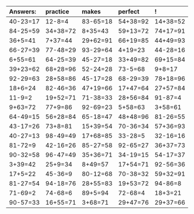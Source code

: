 | Answers: | practice | makes | perfect | ! |
| :--- | :--- | :--- | :--- | :--- |
| 40-23=17 | 12-8=4 | 83-65=18 | 54+38=92 | 14+38=52 | 
| 84-25=59 | 34+38=72 | 8+35=43 | 59+13=72 | 74+17=91 | 
| 36+5=41 | 7+37=44 | 29+62=91 | 66+19=85 | 44+49=93 | 
| 66-27=39 | 77-48=29 | 93-29=64 | 4+19=23 | 44-28=16 | 
| 6+55=61 | 64-25=39 | 45-27=18 | 33+49=82 | 69+15=84 | 
| 39+23=62 | 68+28=96 | 52-24=28 | 73-5=68 | 9+8=17 | 
| 92-29=63 | 28+58=86 | 45-17=28 | 68-29=39 | 78+18=96 | 
| 18+6=24 | 82-46=36 | 47+19=66 | 17+47=64 | 27+57=84 | 
| 11-9=2 | 19+52=71 | 71-38=33 | 28+56=84 | 91-87=4 | 
| 9+63=72 | 77+9=86 | 92-69=23 | 5+58=63 | 3+58=61 | 
| 64-49=15 | 56+28=84 | 65-18=47 | 48+48=96 | 81-26=55 | 
| 43-17=26 | 73+8=81 | 15+39=54 | 70-36=34 | 57+36=93 | 
| 40-27=13 | 98-49=49 | 17+68=85 | 33-28=5 | 32-16=16 | 
| 81-72=9 | 42-16=26 | 85-27=58 | 92-65=27 | 36+37=73 | 
| 90-32=58 | 96-47=49 | 35+36=71 | 34-19=15 | 54-17=37 | 
| 3+39=42 | 25+9=34 | 8+49=57 | 17+54=71 | 92-56=36 | 
| 17+5=22 | 45-36=9 | 80-12=68 | 70-38=32 | 59+32=91 | 
| 81-27=54 | 94-18=76 | 28+55=83 | 19+53=72 | 94-86=8 | 
| 71-69=2 | 74-68=6 | 89+5=94 | 72-68=4 | 18+3=21 | 
| 90-57=33 | 16+55=71 | 3+68=71 | 29+47=76 | 29+37=66 | 
